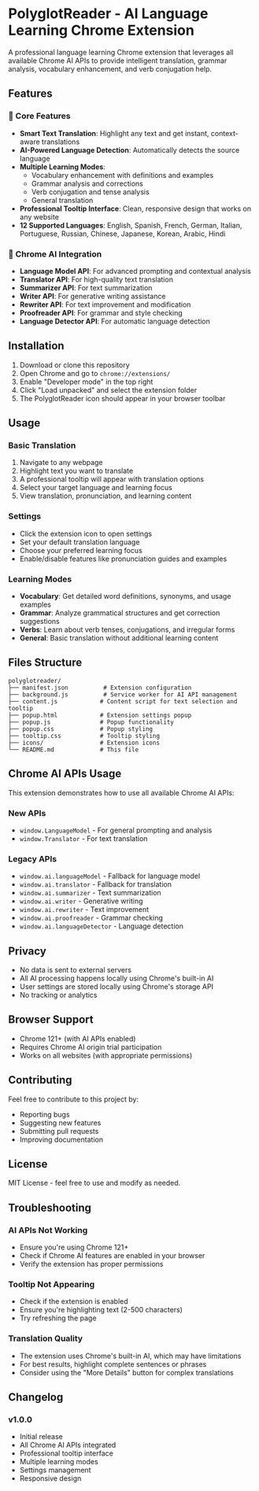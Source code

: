# PolyglotReader - AI Language Learning Chrome Extension

A professional language learning Chrome extension that leverages all available Chrome AI APIs to provide intelligent translation, grammar analysis, vocabulary enhancement, and verb conjugation help.

## Features

### 🌟 Core Features

- **Smart Text Translation**: Highlight any text and get instant, context-aware translations
- **AI-Powered Language Detection**: Automatically detects the source language
- **Multiple Learning Modes**:
  - Vocabulary enhancement with definitions and examples
  - Grammar analysis and corrections
  - Verb conjugation and tense analysis
  - General translation
- **Professional Tooltip Interface**: Clean, responsive design that works on any website
- **12 Supported Languages**: English, Spanish, French, German, Italian, Portuguese, Russian, Chinese, Japanese, Korean, Arabic, Hindi

### 🤖 Chrome AI Integration

- **Language Model API**: For advanced prompting and contextual analysis
- **Translator API**: For high-quality text translation
- **Summarizer API**: For text summarization
- **Writer API**: For generative writing assistance
- **Rewriter API**: For text improvement and modification
- **Proofreader API**: For grammar and style checking
- **Language Detector API**: For automatic language detection

## Installation

1. Download or clone this repository
2. Open Chrome and go to `chrome://extensions/`
3. Enable "Developer mode" in the top right
4. Click "Load unpacked" and select the extension folder
5. The PolyglotReader icon should appear in your browser toolbar

## Usage

### Basic Translation

1. Navigate to any webpage
2. Highlight text you want to translate
3. A professional tooltip will appear with translation options
4. Select your target language and learning focus
5. View translation, pronunciation, and learning content

### Settings

- Click the extension icon to open settings
- Set your default translation language
- Choose your preferred learning focus
- Enable/disable features like pronunciation guides and examples

### Learning Modes

- **Vocabulary**: Get detailed word definitions, synonyms, and usage examples
- **Grammar**: Analyze grammatical structures and get correction suggestions
- **Verbs**: Learn about verb tenses, conjugations, and irregular forms
- **General**: Basic translation without additional learning content

## Files Structure

```
polyglotreader/
├── manifest.json          # Extension configuration
├── background.js          # Service worker for AI API management
├── content.js            # Content script for text selection and tooltip
├── popup.html            # Extension settings popup
├── popup.js              # Popup functionality
├── popup.css             # Popup styling
├── tooltip.css           # Tooltip styling
├── icons/                # Extension icons
└── README.md             # This file
```

## Chrome AI APIs Usage

This extension demonstrates how to use all available Chrome AI APIs:

### New APIs

- `window.LanguageModel` - For general prompting and analysis
- `window.Translator` - For text translation

### Legacy APIs

- `window.ai.languageModel` - Fallback for language model
- `window.ai.translator` - Fallback for translation
- `window.ai.summarizer` - Text summarization
- `window.ai.writer` - Generative writing
- `window.ai.rewriter` - Text improvement
- `window.ai.proofreader` - Grammar checking
- `window.ai.languageDetector` - Language detection

## Privacy

- No data is sent to external servers
- All AI processing happens locally using Chrome's built-in AI
- User settings are stored locally using Chrome's storage API
- No tracking or analytics

## Browser Support

- Chrome 121+ (with AI APIs enabled)
- Requires Chrome AI origin trial participation
- Works on all websites (with appropriate permissions)

## Contributing

Feel free to contribute to this project by:

- Reporting bugs
- Suggesting new features
- Submitting pull requests
- Improving documentation

## License

MIT License - feel free to use and modify as needed.

## Troubleshooting

### AI APIs Not Working

- Ensure you're using Chrome 121+
- Check if Chrome AI features are enabled in your browser
- Verify the extension has proper permissions

### Tooltip Not Appearing

- Check if the extension is enabled
- Ensure you're highlighting text (2-500 characters)
- Try refreshing the page

### Translation Quality

- The extension uses Chrome's built-in AI, which may have limitations
- For best results, highlight complete sentences or phrases
- Consider using the "More Details" button for complex translations

## Changelog

### v1.0.0

- Initial release
- All Chrome AI APIs integrated
- Professional tooltip interface
- Multiple learning modes
- Settings management
- Responsive design
